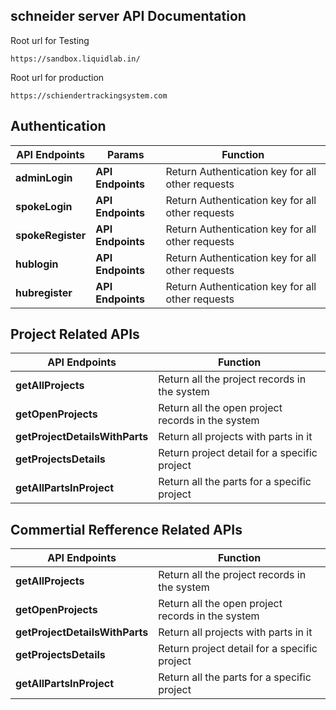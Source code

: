 ## schneider server API Documentation

Root url for Testing 
```
https://sandbox.liquidlab.in/
```

Root url for production 
```
https://schiendertrackingsystem.com
```
## Authentication

| **API Endpoints**  | **Params**  | **Function**                                      |
|--------------------|--------------------|---------------------------------------------------|
| **adminLogin**     | **API Endpoints**  | Return Authentication key for all other requests  |
| **spokeLogin**     | **API Endpoints**  | Return Authentication key for all other requests  |
| **spokeRegister**  | **API Endpoints**  | Return Authentication key for all other requests  |
| **hublogin**       | **API Endpoints**  | Return Authentication key for all other requests  |
| **hubregister**    | **API Endpoints**  | Return Authentication key for all other requests  |


## Project Related APIs

| **API Endpoints**               | **Function**                                      |
|---------------------------------|---------------------------------------------------|
| **getAllProjects**              | Return all the project records in the system      |
| **getOpenProjects**             | Return all the open project records in the system |
| **getProjectDetailsWithParts**  | Return all projects with parts in it              |
| **getProjectsDetails**          | Return project detail for a specific project      |
| **getAllPartsInProject**        | Return all the parts for a specific project       |


## Commertial Refference Related APIs

| **API Endpoints**               | **Function**                                      |
|---------------------------------|---------------------------------------------------|
| **getAllProjects**              | Return all the project records in the system      |
| **getOpenProjects**             | Return all the open project records in the system |
| **getProjectDetailsWithParts**  | Return all projects with parts in it              |
| **getProjectsDetails**          | Return project detail for a specific project      |
| **getAllPartsInProject**        | Return all the parts for a specific project       |